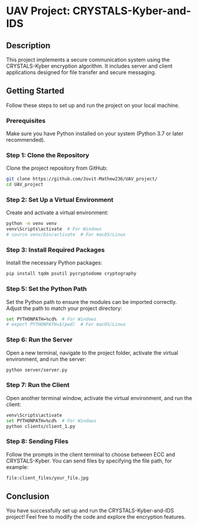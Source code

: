 
# UAV Project: CRYSTALS-Kyber-and-IDS

## Description

This project implements a secure communication system using the CRYSTALS-Kyber encryption algorithm. It includes server and client applications designed for file transfer and secure messaging.

## Getting Started

Follow these steps to set up and run the project on your local machine.

### Prerequisites

Make sure you have Python installed on your system (Python 3.7 or later recommended).

### Step 1: Clone the Repository

Clone the project repository from GitHub:

```bash
git clone https://github.com/Jovit-Mathew236/UAV_project/
cd UAV_project
```
### Step 2: Set Up a Virtual Environment

Create and activate a virtual environment:

```bash
python -m venv venv
venv\Scripts\activate  # For Windows
# source venv/bin/activate  # For macOS/Linux
```

### Step 3: Install Required Packages

Install the necessary Python packages:

```bash
pip install tqdm psutil pycryptodome cryptography
```

### Step 5: Set the Python Path

Set the Python path to ensure the modules can be imported correctly. Adjust the path to match your project directory:

```bash
set PYTHONPATH=%cd%  # For Windows
# export PYTHONPATH=$(pwd)  # For macOS/Linux
```

### Step 6: Run the Server

Open a new terminal, navigate to the project folder, activate the virtual environment, and run the server:

```bash
python server/server.py
```

### Step 7: Run the Client

Open another terminal window, activate the virtual environment, and run the client:

```bash
venv\Scripts\activate
set PYTHONPATH=%cd%  # For Windows
python clients/client_1.py
```

### Step 8: Sending Files

Follow the prompts in the client terminal to choose between ECC and CRYSTALS-Kyber. You can send files by specifying the file path, for example:

```bash
file:client_files/your_file.jpg
```

## Conclusion

You have successfully set up and run the CRYSTALS-Kyber-and-IDS project! Feel free to modify the code and explore the encryption features.

